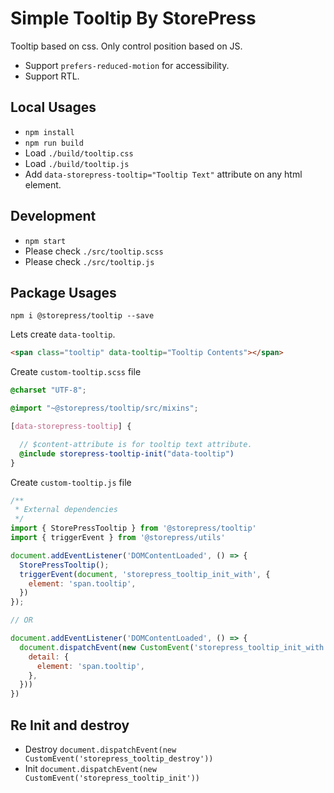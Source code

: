 # Simple Tooltip By StorePress

Tooltip based on css. Only control position based on JS.

- Support `prefers-reduced-motion` for accessibility.
- Support RTL.

## Local Usages

- `npm install`
- `npm run build`
- Load `./build/tooltip.css`
- Load `./build/tooltip.js`
- Add `data-storepress-tooltip="Tooltip Text"` attribute on any html element.

## Development

- `npm start`
- Please check `./src/tooltip.scss`
- Please check `./src/tooltip.js`

## Package Usages

```shell
npm i @storepress/tooltip --save
```

Lets create `data-tooltip`.

```html
<span class="tooltip" data-tooltip="Tooltip Contents"></span>
```

Create `custom-tooltip.scss` file

```scss
@charset "UTF-8";

@import "~@storepress/tooltip/src/mixins";

[data-storepress-tooltip] {

  // $content-attribute is for tooltip text attribute.
  @include storepress-tooltip-init("data-tooltip")
}
```

Create `custom-tooltip.js` file

```js
/**
 * External dependencies
 */
import { StorePressTooltip } from '@storepress/tooltip'
import { triggerEvent } from '@storepress/utils'

document.addEventListener('DOMContentLoaded', () => {
  StorePressTooltip();
  triggerEvent(document, 'storepress_tooltip_init_with', {
    element: 'span.tooltip',
  })
});

// OR

document.addEventListener('DOMContentLoaded', () => {
  document.dispatchEvent(new CustomEvent('storepress_tooltip_init_with', {
    detail: {
      element: 'span.tooltip',
    },
  }))
})
```

## Re Init and destroy

- Destroy `document.dispatchEvent(new CustomEvent('storepress_tooltip_destroy'))`
- Init `document.dispatchEvent(new CustomEvent('storepress_tooltip_init'))`

